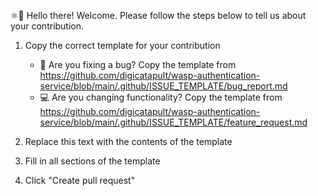 ⚛👋 Hello there! Welcome. Please follow the steps below to tell us about your contribution.

1. Copy the correct template for your contribution

   - 🐛 Are you fixing a bug? Copy the template from <https://github.com/digicatapult/wasp-authentication-service/blob/main/.github/ISSUE_TEMPLATE/bug_report.md>
   - 💻 Are you changing functionality? Copy the template from <https://github.com/digicatapult/wasp-authentication-service/blob/main/.github/ISSUE_TEMPLATE/feature_request.md>

2. Replace this text with the contents of the template
3. Fill in all sections of the template
4. Click "Create pull request"
